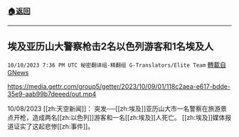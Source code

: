 ###  [:house:返回](README.md)
---


## 埃及亚历山大警察枪击2名以色列游客和1名埃及人 
`10/10/2023 7:36 PM UTC 秘密翻译组-精翻组 G-Translators/Elite Team` [轉載自GNews](https://gnews.org/articles/1815446)


https://media.gettr.com/group5/getter/2023/10/09/01/118c2aea-e617-bdde-35e9-aab99b7deeed/out.mp4

10/08/2023 [[zh:天空新闻]]： 突发──[[zh:埃及]]亚历山大市一名警察在旅游景点开枪，造成两名[[zh:以色列]]游客和一名[[zh:埃及]]人死亡。 [[zh:埃及]]媒体报道证实了这起悲惨[[zh:事件]]。
